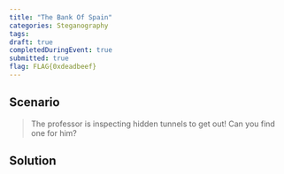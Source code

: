 ```yaml
---
title: "The Bank Of Spain"
categories: Steganography
tags: 
draft: true
completedDuringEvent: true
submitted: true
flag: FLAG{0xdeadbeef}
---
```

## Scenario

> The professor is inspecting hidden tunnels to get out! Can you find one for him?

## Solution
